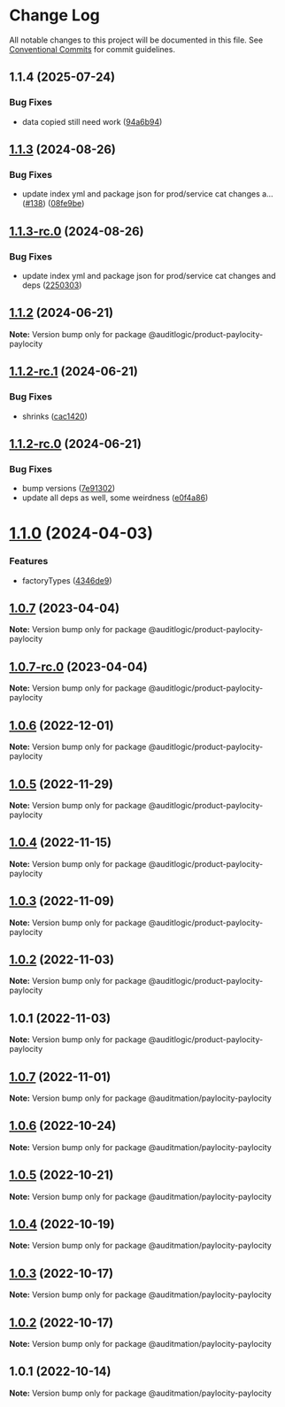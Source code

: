 # Change Log

All notable changes to this project will be documented in this file.
See [Conventional Commits](https://conventionalcommits.org) for commit guidelines.

## 1.1.4 (2025-07-24)


### Bug Fixes

* data copied still need work ([94a6b94](https://github.com/zerobias-org/product/commit/94a6b942fb0516367548599d739529536132755a))





## [1.1.3](https://github.com/auditlogic/product/compare/@auditlogic/product-paylocity-paylocity@1.1.2...@auditlogic/product-paylocity-paylocity@1.1.3) (2024-08-26)


### Bug Fixes

* update index yml and package json for prod/service cat changes a… ([#138](https://github.com/auditlogic/product/issues/138)) ([08fe9be](https://github.com/auditlogic/product/commit/08fe9beb1c8457462a19bc69caa02e6212d97e1a))





## [1.1.3-rc.0](https://github.com/auditlogic/product/compare/@auditlogic/product-paylocity-paylocity@1.1.2...@auditlogic/product-paylocity-paylocity@1.1.3-rc.0) (2024-08-26)


### Bug Fixes

* update index yml and package json for prod/service cat changes and deps ([2250303](https://github.com/auditlogic/product/commit/225030363a363608240135b7ebed386b28f01e4b))





## [1.1.2](https://github.com/auditlogic/product/compare/@auditlogic/product-paylocity-paylocity@1.1.2-rc.1...@auditlogic/product-paylocity-paylocity@1.1.2) (2024-06-21)

**Note:** Version bump only for package @auditlogic/product-paylocity-paylocity





## [1.1.2-rc.1](https://github.com/auditlogic/product/compare/@auditlogic/product-paylocity-paylocity@1.1.2-rc.0...@auditlogic/product-paylocity-paylocity@1.1.2-rc.1) (2024-06-21)


### Bug Fixes

* shrinks ([cac1420](https://github.com/auditlogic/product/commit/cac14200fefcd8183ab69fe89a47bd3f70f563e9))





## [1.1.2-rc.0](https://github.com/auditlogic/product/compare/@auditlogic/product-paylocity-paylocity@1.1.0...@auditlogic/product-paylocity-paylocity@1.1.2-rc.0) (2024-06-21)


### Bug Fixes

* bump versions ([7e91302](https://github.com/auditlogic/product/commit/7e913023b8b312150ed7762c32fbbe616be71de5))
* update all deps as well, some weirdness ([e0f4a86](https://github.com/auditlogic/product/commit/e0f4a864714e2d3de6bbf3da014d5312fe53be2f))





# [1.1.0](https://github.com/auditlogic/product/compare/@auditlogic/product-paylocity-paylocity@1.0.7...@auditlogic/product-paylocity-paylocity@1.1.0) (2024-04-03)


### Features

* factoryTypes ([4346de9](https://github.com/auditlogic/product/commit/4346de92693aee892fccf725338ffc7b80ab182b))





## [1.0.7](https://github.com/auditlogic/product/compare/@auditlogic/product-paylocity-paylocity@1.0.6...@auditlogic/product-paylocity-paylocity@1.0.7) (2023-04-04)

**Note:** Version bump only for package @auditlogic/product-paylocity-paylocity





## [1.0.7-rc.0](https://github.com/auditlogic/product/compare/@auditlogic/product-paylocity-paylocity@1.0.6...@auditlogic/product-paylocity-paylocity@1.0.7-rc.0) (2023-04-04)

**Note:** Version bump only for package @auditlogic/product-paylocity-paylocity





## [1.0.6](https://github.com/auditlogic/product/compare/@auditlogic/product-paylocity-paylocity@1.0.5...@auditlogic/product-paylocity-paylocity@1.0.6) (2022-12-01)

**Note:** Version bump only for package @auditlogic/product-paylocity-paylocity





## [1.0.5](https://github.com/auditlogic/product/compare/@auditlogic/product-paylocity-paylocity@1.0.4...@auditlogic/product-paylocity-paylocity@1.0.5) (2022-11-29)

**Note:** Version bump only for package @auditlogic/product-paylocity-paylocity





## [1.0.4](https://github.com/auditlogic/product/compare/@auditlogic/product-paylocity-paylocity@1.0.3...@auditlogic/product-paylocity-paylocity@1.0.4) (2022-11-15)

**Note:** Version bump only for package @auditlogic/product-paylocity-paylocity





## [1.0.3](https://github.com/auditlogic/product/compare/@auditlogic/product-paylocity-paylocity@1.0.2...@auditlogic/product-paylocity-paylocity@1.0.3) (2022-11-09)

**Note:** Version bump only for package @auditlogic/product-paylocity-paylocity





## [1.0.2](https://github.com/auditlogic/product/compare/@auditlogic/product-paylocity-paylocity@1.0.1...@auditlogic/product-paylocity-paylocity@1.0.2) (2022-11-03)

**Note:** Version bump only for package @auditlogic/product-paylocity-paylocity





## 1.0.1 (2022-11-03)

**Note:** Version bump only for package @auditlogic/product-paylocity-paylocity





## [1.0.7](https://github.com/auditmation/store-content/compare/@auditmation/paylocity-paylocity@1.0.6...@auditmation/paylocity-paylocity@1.0.7) (2022-11-01)

**Note:** Version bump only for package @auditmation/paylocity-paylocity





## [1.0.6](https://github.com/auditmation/store-content/compare/@auditmation/paylocity-paylocity@1.0.5...@auditmation/paylocity-paylocity@1.0.6) (2022-10-24)

**Note:** Version bump only for package @auditmation/paylocity-paylocity





## [1.0.5](https://github.com/auditmation/store-content/compare/@auditmation/paylocity-paylocity@1.0.4...@auditmation/paylocity-paylocity@1.0.5) (2022-10-21)

**Note:** Version bump only for package @auditmation/paylocity-paylocity





## [1.0.4](https://github.com/auditmation/store-content/compare/@auditmation/paylocity-paylocity@1.0.3...@auditmation/paylocity-paylocity@1.0.4) (2022-10-19)

**Note:** Version bump only for package @auditmation/paylocity-paylocity





## [1.0.3](https://github.com/auditmation/store-content/compare/@auditmation/paylocity-paylocity@1.0.2...@auditmation/paylocity-paylocity@1.0.3) (2022-10-17)

**Note:** Version bump only for package @auditmation/paylocity-paylocity





## [1.0.2](https://github.com/auditmation/store-content/compare/@auditmation/paylocity-paylocity@1.0.1...@auditmation/paylocity-paylocity@1.0.2) (2022-10-17)

**Note:** Version bump only for package @auditmation/paylocity-paylocity





## 1.0.1 (2022-10-14)

**Note:** Version bump only for package @auditmation/paylocity-paylocity
